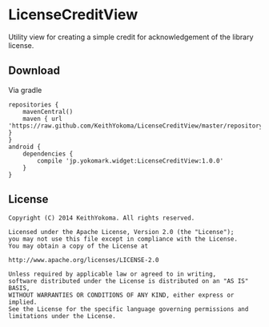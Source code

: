 LicenseCreditView
=================

Utility view for creating a simple credit for acknowledgement of the library license.

## Download

Via gradle

```
repositories {
    mavenCentral()
    maven { url 'https://raw.github.com/KeithYokoma/LicenseCreditView/master/repository/' }
}
android {
    dependencies {
        compile 'jp.yokomark.widget:LicenseCreditView:1.0.0'
    }
}
```

## License

```
Copyright (C) 2014 KeithYokoma. All rights reserved.

Licensed under the Apache License, Version 2.0 (the "License");
you may not use this file except in compliance with the License.
You may obtain a copy of the License at

http://www.apache.org/licenses/LICENSE-2.0

Unless required by applicable law or agreed to in writing,
software distributed under the License is distributed on an "AS IS" BASIS,
WITHOUT WARRANTIES OR CONDITIONS OF ANY KIND, either express or implied.
See the License for the specific language governing permissions and
limitations under the License.
```
